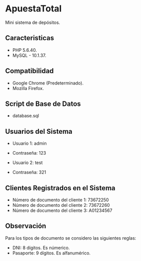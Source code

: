 # ApuestaTotal
Mini sistema de depósitos.

## Caracteristicas

  * PHP 5.6.40.
  * MySQL - 10.1.37.

## Compatibilidad

  * Google Chrome (Predeterminado).
  * Mozilla Firefox.

## Script de Base de Datos

  * database.sql

## Usuarios del Sistema

  * Usuario 1: admin 
  * Contraseña: 123

  * Usuario 2: test 
  * Contraseña: 321

## Clientes Registrados en el Sistema

  * Número de documento del cliente 1: 73672250
  * Número de documento del cliente 2: 73672260 
  * Número de documento del cliente 3: A01234567

## Observación
  Para los tipos de documento se considero las siguientes reglas:
  
  * DNI: 8 dígitos. Es númerico.
  * Pasaporte: 9 dígitos. Es alfanumérico.
  
